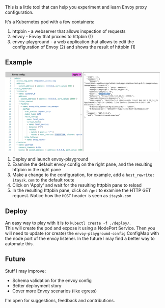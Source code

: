 This is a little tool that can help you experiment and learn Envoy proxy configuration.

It's a Kubernetes pod with a few containers:
1. httpbin - a webserver that allows inspection of requests
2. envoy - Envoy that proxies to httpbin (1)
3. envoy-playground - a web application that allows to edit the configuration of Envoy (2) and shows the result of httpbin (1)

## Example

![example of host header manipulation](./example.png)

1. Deploy and launch envoy-playground
2. Examine the default envoy config on the right pane, and the resulting httpbin in the right pane
3. Make a change to the configuration, for example, add a `host_rewrite: itaysk.com` to the default route
4. Click on 'Apply' and wait for the resulting httpbin pane to reload
5. In the resulting httpbin pane, click on `/get` to examine the HTTP GET request. Notice how the `HOST` header is seen as `itaysk.com`

## Deploy

An easy way to play with it is to `kubectl create -f ./deploy/`.  
This will create the pod and expose it using a NodePort Service. Then you will need to update (or create) the `envoy-playground-config` ConfigMap with the node port of the envoy listener.
In the future I may find a better way to automate this.

## Future

Stuff I may improve:

- Schema validation for the envoy config
- Better deployment story
- Cover more Envoy scenarios (like egress)

I'm open for suggestions, feedback and contributions.
